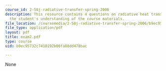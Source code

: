 ```yaml
---
course_id: 2-58j-radiative-transfer-spring-2006
description: This resource contains 4 questions on radiative heat transfer to test
  the student's understanding of the course materials.
file_location: /coursemedia/2-58j-radiative-transfer-spring-2006/b9ec95732c7410192b00fa88dd478bac_exam2.pdf
file_type: application/pdf
layout: pdf
title: exam2.pdf
type: course
uid: b9ec95732c7410192b00fa88dd478bac

---
```

None